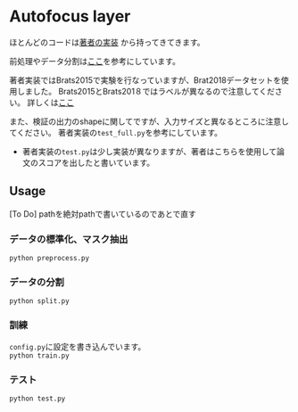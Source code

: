 # Autofocus layer
ほとんどのコードは[著者の実装](https://github.com/yaq007/Autofocus-Layer)
から持ってきてきます。  

前処理やデータ分割は[ここ](https://github.com/China-LiuXiaopeng/BraTS-DMFNet)を参考にしています。  

著者実装ではBrats2015で実験を行なっていますが、Brat2018データセットを使用しました。
Brats2015とBrats201８ではラベルが異なるので注意してください。
詳しくは[ここ](https://www.med.upenn.edu/sbia/brats2018/data.html)

また、検証の出力のshapeに関してですが、入力サイズと異なるところに注意してください。
著者実装の`test_full.py`を参考にしています。

* 著者実装の`test.py`は少し実装が異なりますが、著者はこちらを使用して論文のスコアを出したと書いています。


## Usage
[To Do] pathを絶対pathで書いているのであとで直す  

### データの標準化、マスク抽出   
`python preprocess.py`

### データの分割
`python split.py`

### 訓練
`config.py`に設定を書き込んでいます。  
`python train.py`

### テスト
`python test.py`
